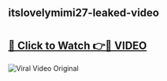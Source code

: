 ## itslovelymimi27-leaked-video 

# <h2><a href="http://freeplayer.one?title=itslovelymimi27-leaked-video&ref=21J">🔗 Click to Watch 👉🔴 VIDEO</a></h2>

<a href="http://freeplayer.one?title=itslovelymimi27-leaked-video&ref=21J" rel="nofollow" data-target="animated-image.originalLink"><img src="https://i.ibb.co.com/xMMVF88/686577567.gif" alt="Viral Video Original" style="max-width: 100%; display: inline-block;" data-target="animated-image.originalImage"></a>

